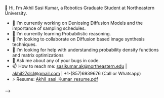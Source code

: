 👋 Hi, I’m Akhil Sasi Kumar, a Robotics Graduate Student at Northeastern University.

- 🔭 I’m currently working on Deniosing Diffusion Models and the importance of sampling schedules.
- 🌱 I’m currently learning Probabilistic reasoning.
- 👯 I’m looking to collaborate on Diffusion based image synthesis techniques.
- 🤔 I’m looking for help with understanding probability density functions and matrix optimizations
- 💬 Ask me about any of your bugs in code.
- 📫 How to reach me: sasikumar.ak@northeastern.edu | akhil27slcl@gmail.com | +1-(857)6939676 (Call or Whatsapp)
- ⚡ Resume: [Akhil_sasi_Kumar_resume.pdf](https://github.com/stncil/stncil/files/11313561/Akhil_sasi_Kumar_resume.pdf)

-->
